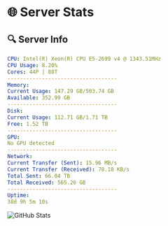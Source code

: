# 🌐 Server Stats
## 🔍 Server Info
```yaml
CPU: Intel(R) Xeon(R) CPU E5-2699 v4 @ 1343.51MHz
CPU Usage: 8.20%
Cores: 44P | 88T
-----------------------------------
Memory:
Current Usage: 147.29 GB/503.74 GB
Available: 352.99 GB
-----------------------------------
Disk:
Current Usage: 112.71 GB/1.71 TB
Free: 1.52 TB
-----------------------------------
GPU:
No GPU detected
-----------------------------------
Network:
Current Transfer (Sent): 15.96 MB/s
Current Transfer (Received): 78.18 KB/s
Total Sent: 66.04 TB
Total Received: 565.26 GB
-----------------------------------
Uptime:
38d 9h 5m 10s
```
![GitHub Stats](https://img.shields.io/badge/Updated-2025-04-15_06:27:59-blue)
